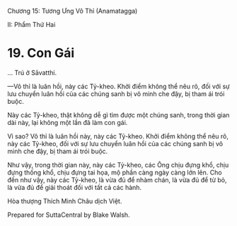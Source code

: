  

Chương 15: Tương Ưng Vô Thỉ (Anamatagga)

II: Phẩm Thứ Hai

# 19\. Con Gái

… Trú ở Sāvatthi.

—Vô thỉ là luân hồi, này các Tỷ-kheo. Khởi điểm không thể nêu rõ, đối với sự lưu chuyển luân hồi của các chúng sanh bị vô minh che đậy, bị tham ái trói buộc.

Này các Tỷ-kheo, thật không dễ gì tìm được một chúng sanh, trong thời gian dài này, lại không một lần đã làm con gái.

Vì sao? Vô thỉ là luân hồi này, này các Tỷ-kheo. Khởi điểm không thể nêu rõ, này các Tỷ-kheo, đối với sự lưu chuyển luân hồi của các chúng sanh bị vô minh che đậy, bị tham ái trói buộc.

Như vậy, trong thời gian này, này các Tỷ-kheo, các Ông chịu đựng khổ, chịu đựng thống khổ, chịu đựng tai họa, mộ phần càng ngày càng lớn lên. Cho đến như vậy, này các Tỷ-kheo, là vừa đủ để nhàm chán, là vừa đủ để từ bỏ, là vừa đủ để giải thoát đối với tất cả các hành.

Hòa thượng Thích Minh Châu dịch Việt.

Prepared for SuttaCentral by Blake Walsh.
